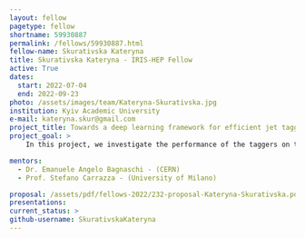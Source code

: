 ```yaml
---
layout: fellow
pagetype: fellow
shortname: 59930887
permalink: /fellows/59930887.html
fellow-name: Skurativska Kateryna
title: Skurativska Kateryna - IRIS-HEP Fellow
active: True
dates:
  start: 2022-07-04
  end: 2022-09-23
photo: /assets/images/team/Kateryna-Skurativska.jpg
institution: Kyiv Academic University
e-mail: kateryna.skur@gmail.com
project_title: Towards a deep learning framework for efficient jet tagging
project_goal: >
    In this project, we investigate the performance of the taggers on the theoretical characteristics of the training samples for different deep learning models(Convolutional Neural Network(CNN), transfer learning inside CNN, graph neural network LundNet, quantum machine learning models).

mentors:
  - Dr. Emanuele Angelo Bagnaschi - (CERN)
  - Prof. Stefano Carrazza - (University of Milano)

proposal: /assets/pdf/fellows-2022/232-proposal-Kateryna-Skurativska.pdf
presentations:
current_status: >
github-username: SkurativskaKateryna
---
```


